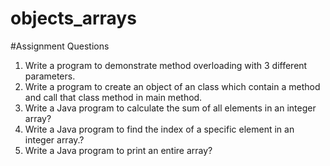 # objects_arrays
#Assignment Questions

1. Write a program to demonstrate method overloading with 3 different parameters.
2. Write a program to create an object of an class which contain a method and call that class method in
main method.
3. Write a Java program to calculate the sum of all elements in an integer array?
4. Write a Java program to find the index of a specific element in an integer array.?
5. Write a Java program to print an entire array?
